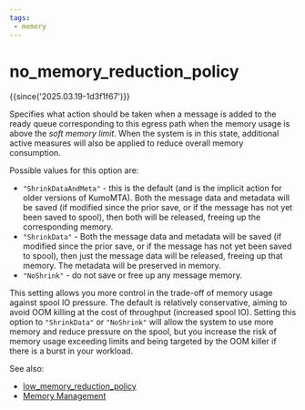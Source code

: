 ```yaml
---
tags:
 - memory
---
```


# no_memory_reduction_policy

{{since('2025.03.19-1d3f1f67')}}

Specifies what action should be taken when a message is added to the ready
queue corresponding to this egress path when the memory usage is above the *soft
memory limit*.  When the system is in this state, additional active measures
will also be applied to reduce overall memory consumption.

Possible values for this option are:

* `"ShrinkDataAndMeta"` - this is the default (and is the implicit action for
  older versions of KumoMTA).  Both the message data and metadata will be saved
  (if modified since the prior save, or if the message has not yet been saved
  to spool), then both will be released, freeing up the corresponding memory.
* `"ShrinkData"` - Both the message data and metadata will be saved
  (if modified since the prior save, or if the message has not yet been saved
  to spool), then just the message data will be released, freeing up that memory.
  The metadata will be preserved in memory.
* `"NoShrink"` - do not save or free up any message memory.

This setting allows you more control in the trade-off of memory usage against
spool IO pressure. The default is relatively conservative, aiming to avoid OOM
killing at the cost of throughput (increased spool IO). Setting this option to
`"ShrinkData"` or `"NoShrink"` will allow the system to use more memory and
reduce pressure on the spool, but you increase the risk of memory usage
exceeding limits and being targeted by the OOM killer if there is a burst
in your workload.

See also:
 * [low_memory_reduction_policy](low_memory_reduction_policy.md)
 * [Memory Management](../../memory.md)

